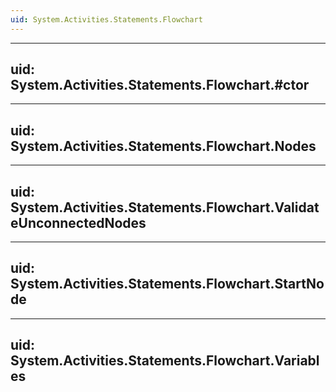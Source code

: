 ```yaml
---
uid: System.Activities.Statements.Flowchart
---
```


---
uid: System.Activities.Statements.Flowchart.#ctor
---

---
uid: System.Activities.Statements.Flowchart.Nodes
---

---
uid: System.Activities.Statements.Flowchart.ValidateUnconnectedNodes
---

---
uid: System.Activities.Statements.Flowchart.StartNode
---

---
uid: System.Activities.Statements.Flowchart.Variables
---
